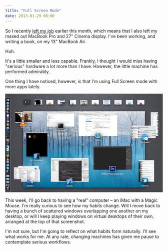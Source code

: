 ```yaml
---
title: "Full Screen Mode"
date: 2013-01-29 00:00
---
```


So I recently [left my job](http://ashfurrow.com/blog/moving-on) earlier this month, which means that I also left my maxed out MacBook Pro and 27" Cinema display. I've been working, and writing a book, on my 13" MacBook Air.

Huh.

It's a little smaller and less capable. Frankly, I thought I would miss having "serious" hardware a lot more than I have. However, the little machine has performed admirably.

One thing I have noticed, however, is that I'm using Full Screen mode with more apps lately.

 ![](/img/import/blog/full-screen-mode/5F540569E6814294B01FA6EC2BBBCC80.png)

This week, I'll go back to having a "real" computer – an iMac with a Magic Mouse. I'm really curious to see how my habits change. Will I move back to having a bunch of scattered windows overlapping one another on my desktop, or will I keep playing windows on virtual desktops of their own, arranged at the top of that screenshot.

I'm not sure, but I'm going to reflect on what habits form naturally. I'll see what works for me. At any rate, changing machines has given me pause to contemplate serious workflows.

<!-- more -->
